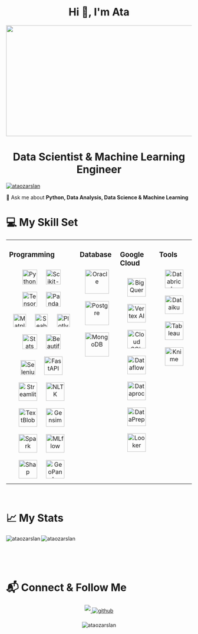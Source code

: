 <h1 align="center">Hi 👋, I'm Ata</h1>
<div align="center">
  <img src="https://media.giphy.com/media/dWesBcTLavkZuG35MI/giphy.gif" width="600" height="300"/>
</div>
<h1 align="center">Data Scientist & Machine Learning Engineer</h1>

<p align="left"> <a href="https://github.com/ryo-ma/github-profile-trophy"><img src="https://github-profile-trophy.vercel.app/?username=ataozarslan" alt="ataozarslan" /></a> </p>

💬 Ask me about **Python, Data Analysis, Data Science & Machine Learning**

# 💻 My Skill Set

<table><tr><td valign="top" width="30%">

### Programming  
<div align="center">  
<a href="https://www.python.org/" target="_blank"><img style="margin: 10px" src="https://profilinator.rishav.dev/skills-assets/python-original.svg" alt="Python" height="40" /></a>
<a href="https://scikit-learn.org/stable/" target="_blank"><img style="margin: 10px" src="https://upload.wikimedia.org/wikipedia/commons/thumb/0/05/Scikit_learn_logo_small.svg/2560px-Scikit_learn_logo_small.svg.png" alt="Scikit-Learn" height="40" /></a>
<a href="https://www.tensorflow.org/" target="_blank"><img style="margin: 10px" src="https://www.gstatic.com/devrel-devsite/prod/vad6bef05f1c1d3cacb007960942dc48893aaf1a38ae980a20397fbe9c6e1061d/tensorflow/images/lockup.svg" alt="Tensorflow" height="40" /></a>
<a href="https://pandas.pydata.org/" target="_blank"><img style="margin: 10px" src="https://pandas.pydata.org/static/img/pandas_white.svg" alt="Pandas" height="40" /></a>
<a href="https://matplotlib.org/" target="_blank"><img style="margin: 10px" src="https://matplotlib.org/_static/logo_dark.svg" alt="Matplotlib" height="35" /></a>
<a href="https://seaborn.pydata.org/" target="_blank"><img style="margin: 10px" src="https://seaborn.pydata.org/_static/logo-wide-lightbg.svg" alt="Seaborn" height="35" /></a>
<a href="https://plotly.com/" target="_blank"><img style="margin: 10px" src="https://images.prismic.io/plotly-marketing-website-2/69e12d6a-fb65-4b6e-8423-9465a29c6028_plotly-logo-lg.png?auto=compress%2Cformat&fit=max&w=256" alt="Plotly" height="35" /></a>
<a href="https://www.statsmodels.org/stable/index.html" target="_blank"><img style="margin: 10px" src="https://www.statsmodels.org/stable/_images/statsmodels-logo-v2-horizontal.svg" alt="Statsmodels" height="40" /></a>
<a href="https://beautiful-soup-4.readthedocs.io/en/latest/" target="_blank"><img style="margin: 10px" src="https://browserstack.wpenginepowered.com/wp-content/uploads/2023/06/What-is-Beautiful-Soup-1-250x85.png" alt="BeautifulSoup4" height="40" /></a>
<a href="https://selenium-python.readthedocs.io/" target="_blank"><img style="margin: 10px" src="https://raw.githubusercontent.com/detain/svg-logos/780f25886640cef088af994181646db2f6b1a3f8/svg/selenium-logo.svg" alt="Selenium" height="40" /></a>
<a href="https://fastapi.tiangolo.com/" target="_blank"><img style="margin: 10px" src="https://upload.wikimedia.org/wikiversity/en/thumb/8/8c/FastAPI_logo.png/640px-FastAPI_logo.png" alt="FastAPI" height="50" /></a>
<a href="https://streamlit.io/" target="_blank"><img style="margin: 10px" src="https://streamlit.io/images/brand/streamlit-logo-secondary-colormark-lighttext.svg" alt="Streamlit" height="50" /></a>
<a href="https://www.nltk.org/" target="_blank"><img style="margin: 10px" src="https://miro.medium.com/v2/resize:fit:592/1*YM2HXc7f4v02pZBEO8h-qw.png" alt="NLTK" height="50" /></a>
<a href="https://textblob.readthedocs.io/en/dev/" target="_blank"><img style="margin: 10px" src="https://diamond-thumbnails.s3.us-west-2.amazonaws.com/thinkbigcms/Product/logo/0643d8c9-2d6f-4305-8733-cd96b8557578.png?hash=350304961fe86c1de39bf5fbc025f1ea" alt="TextBlob" height="50" /></a>
<a href="https://radimrehurek.com/gensim/" target="_blank"><img style="margin: 10px" src="https://radimrehurek.com/gensim/_images/gensim_logo_positive_complete_tb.png" alt="Gensim" height="50" /></a>
<a href="https://spark.apache.org/" target="_blank"><img style="margin: 10px" src="https://upload.wikimedia.org/wikipedia/commons/thumb/f/f3/Apache_Spark_logo.svg/1200px-Apache_Spark_logo.svg.png" alt="Spark" height="50" /></a>
<a href="https://mlflow.org/" target="_blank"><img style="margin: 10px" src="https://mlflow.org/images/MLflow-logo-final-white-TM.png" alt="MLflow" height="50" /></a>
<a href="https://shap.readthedocs.io/en/latest/" target="_blank"><img style="margin: 10px" src="https://user-images.githubusercontent.com/38404461/65588818-7734b500-df88-11e9-907c-a0bc0c0fdfc1.png" alt="Shap" height="50" /></a>
<a href="https://geopandas.org/en/stable/" target="_blank"><img style="margin: 10px" src="https://geopandas.org/en/stable/_static/geopandas_logo_web.svg" alt="GeoPandas" height="50" /></a>
</div>
</td><td valign="top" width="5%">

### Database  
<div align="center">
<a href="https://www.oracle.com/" target="_blank"><img style="margin: 10px" src="https://profilinator.rishav.dev/skills-assets/oracle-original.svg" alt="Oracle" height="65" /></a>
<a href="https://www.postgresql.org/" target="_blank"><img style="margin: 10px" src="https://upload.wikimedia.org/wikipedia/commons/thumb/2/29/Postgresql_elephant.svg/1985px-Postgresql_elephant.svg.png" alt="Postgre" height="65" /></a>
<a href="https://www.mongodb.com/" target="_blank"><img style="margin: 10px" src="https://profilinator.rishav.dev/skills-assets/mongodb-original-wordmark.svg" alt="MongoDB" height="65" /></a>
</div>
</td><td valign="top" width="15%">

### Google Cloud  
<div align="center">
<a href="https://cloud.google.com/bigquery/" target="_blank"><img style="margin: 10px" src="https://semtr.com/blog/wp-content/uploads/2020/12/big.png" alt="BigQuery" height="50" /></a>
<a href="https://cloud.google.com/vertex-ai/" target="_blank"><img style="margin: 10px" src="https://static.wixstatic.com/media/ae2a18_da5e51a6483b46a4add6e7b5f44c4ec2~mv2.jpg/v1/fill/w_640,h_430,al_c,q_80,usm_0.66_1.00_0.01,enc_auto/ae2a18_da5e51a6483b46a4add6e7b5f44c4ec2~mv2.jpg" alt="Vertex AI" height="50" /></a>
<a href="https://cloud.google.com/sql/" target="_blank"><img style="margin: 10px" src="https://miro.medium.com/v2/resize:fit:1200/0*sbUQaEbEVSXuZDs3.png" alt="Cloud SQL" height="50" /></a>
<a href="https://cloud.google.com/dataflow/" target="_blank"><img style="margin: 10px" src="https://devio2023-media.developers.io/wp-content/uploads/2020/10/gcp-eyecatch-dataflow_1200x630.png" alt="Dataflow" height="50" /></a>
<a href="https://cloud.google.com/dataproc/" target="_blank"><img style="margin: 10px" src="https://www.qlik.com/de-de/-/media/images/global-us/site-content/products/google-cloud-platform/cloud-dataproc-2x.png?rev=-1&h=302&w=319&hash=B5D6E6779A9DE99C53C4FCE7E607A5CF&dpr=1" alt="Dataproc" height="50" /></a>
<a href="https://cloud.google.com/dataprep/" target="_blank"><img style="margin: 10px" src="https://miro.medium.com/v2/resize:fit:1184/1*EdqAlNzJvuEbRsGWLgnCrg.png" alt="DataPrep" height="50" /></a>
<a href="https://cloud.google.com/looker/" target="_blank"><img style="margin: 10px" src="https://mma.prnewswire.com/media/1192823/Looker_Logo_Horizontal_FullColor_Logo.jpg?p=facebook" alt="Looker" height="50" /></a>
</div>
</td><td valign="top" width="8%">

### Tools
<div align="center">
<a href="https://www.databricks.com/" target="_blank"><img style="margin: 10px" src="https://www.databricks.com/wp-content/uploads/2020/04/og-databricks.png" alt="Databricks" height="50" /></a>
<a href="https://www.dataiku.com/" target="_blank"><img style="margin: 10px" src="https://logowik.com/content/uploads/images/dataiku1814.logowik.com.webp" alt="Dataiku" height="50" /></a>
<a href="https://www.tableau.com/" target="_blank"><img style="margin: 10px" src="https://logos-world.net/wp-content/uploads/2021/10/Tableau-Logo.png" alt="Tableau" height="50" /></a>
<a href="https://www.knime.com/" target="_blank"><img style="margin: 10px" src="https://www.knime.com/images/knime-logo.svg" alt="Knime" height="50" /></a>
</div>  
</td></table>

<br/>

# 📈 My Stats

<p><img align="left" src="https://github-readme-stats.vercel.app/api?username=ataozarslan&layout=compact&theme=vision-friendly-dark&show_icons=true&locale=en" alt="ataozarslan" /></p>
<p><img align="center" src="https://github-readme-stats.vercel.app/api/top-langs?username=ataozarslan&layout=compact&theme=vision-friendly-dark&show_icons=true&locale=en" alt="ataozarslan" /></p>

<br/>
<br/>
<br/>

# 📬 Connect & Follow Me  
<div align="center">
  
<a href="https://linkedin.com/in/ataozarslan" target="_blank">
<img src=https://img.shields.io/badge/linkedin-%231E77B5.svg?&style=for-the-badge&logo=linkedin&logoColor=white style="margin-bottom: 5px;" />
</a>
  
<a href="https://medium.com/@ataozarslan" target="_blank">
<img src=https://img.shields.io/badge/medium-%2324292e.svg?&style=for-the-badge&logo=medium&logoColor=white alt=github style="margin-bottom: 5px;" />
</a>  
  
</div>  
  
<br/>  

<div align="center">
<img src="https://komarev.com/ghpvc/?username=ataozarslan&label=Profile%20views&color=0e75b6&style=flat" alt="ataozarslan" align="center" />
</div>  
